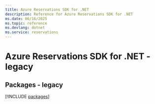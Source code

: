 ```yaml
---
title: Azure Reservations SDK for .NET
description: Reference for Azure Reservations SDK for .NET
ms.date: 06/16/2025
ms.topic: reference
ms.devlang: dotnet
ms.service: reservations
---
```

# Azure Reservations SDK for .NET - legacy
## Packages - legacy
[!INCLUDE [packages](reservations-index.md)]